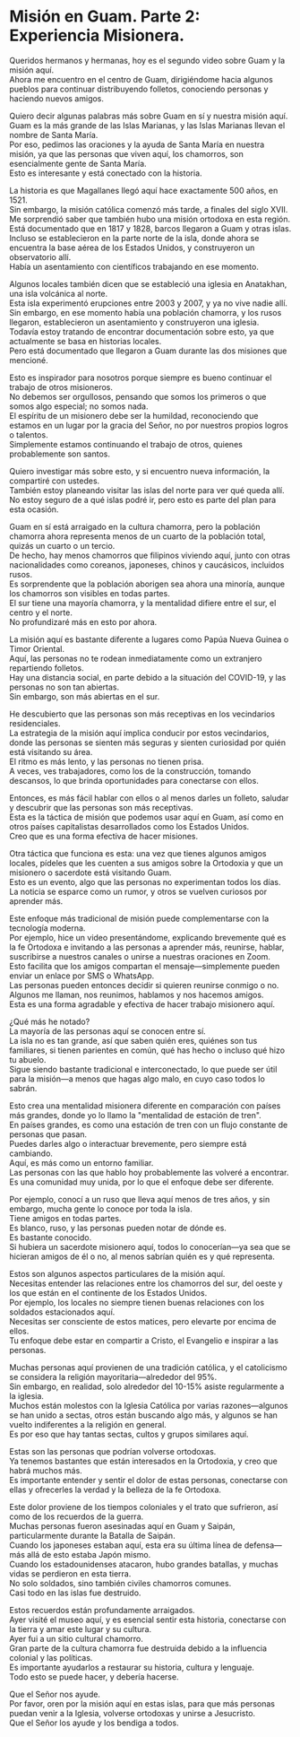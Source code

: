 # Misión en Guam. Parte 2: Experiencia Misionera.  

Queridos hermanos y hermanas, hoy es el segundo video sobre Guam y la misión aquí.  
Ahora me encuentro en el centro de Guam, dirigiéndome hacia algunos pueblos para continuar distribuyendo folletos, conociendo personas y haciendo nuevos amigos.  

Quiero decir algunas palabras más sobre Guam en sí y nuestra misión aquí.  
Guam es la más grande de las Islas Marianas, y las Islas Marianas llevan el nombre de Santa María.  
Por eso, pedimos las oraciones y la ayuda de Santa María en nuestra misión, ya que las personas que viven aquí, los chamorros, son esencialmente gente de Santa María.  
Esto es interesante y está conectado con la historia.  

La historia es que Magallanes llegó aquí hace exactamente 500 años, en 1521.  
Sin embargo, la misión católica comenzó más tarde, a finales del siglo XVII.  
Me sorprendió saber que también hubo una misión ortodoxa en esta región.  
Está documentado que en 1817 y 1828, barcos llegaron a Guam y otras islas.  
Incluso se establecieron en la parte norte de la isla, donde ahora se encuentra la base aérea de los Estados Unidos, y construyeron un observatorio allí.  
Había un asentamiento con científicos trabajando en ese momento.  

Algunos locales también dicen que se estableció una iglesia en Anatakhan, una isla volcánica al norte.  
Esta isla experimentó erupciones entre 2003 y 2007, y ya no vive nadie allí.  
Sin embargo, en ese momento había una población chamorra, y los rusos llegaron, establecieron un asentamiento y construyeron una iglesia.  
Todavía estoy tratando de encontrar documentación sobre esto, ya que actualmente se basa en historias locales.  
Pero está documentado que llegaron a Guam durante las dos misiones que mencioné.  

Esto es inspirador para nosotros porque siempre es bueno continuar el trabajo de otros misioneros.  
No debemos ser orgullosos, pensando que somos los primeros o que somos algo especial; no somos nada.  
El espíritu de un misionero debe ser la humildad, reconociendo que estamos en un lugar por la gracia del Señor, no por nuestros propios logros o talentos.  
Simplemente estamos continuando el trabajo de otros, quienes probablemente son santos.  

Quiero investigar más sobre esto, y si encuentro nueva información, la compartiré con ustedes.  
También estoy planeando visitar las islas del norte para ver qué queda allí.  
No estoy seguro de a qué islas podré ir, pero esto es parte del plan para esta ocasión.  

Guam en sí está arraigado en la cultura chamorra, pero la población chamorra ahora representa menos de un cuarto de la población total, quizás un cuarto o un tercio.  
De hecho, hay menos chamorros que filipinos viviendo aquí, junto con otras nacionalidades como coreanos, japoneses, chinos y caucásicos, incluidos rusos.  
Es sorprendente que la población aborigen sea ahora una minoría, aunque los chamorros son visibles en todas partes.  
El sur tiene una mayoría chamorra, y la mentalidad difiere entre el sur, el centro y el norte.  
No profundizaré más en esto por ahora.  

La misión aquí es bastante diferente a lugares como Papúa Nueva Guinea o Timor Oriental.  
Aquí, las personas no te rodean inmediatamente como un extranjero repartiendo folletos.  
Hay una distancia social, en parte debido a la situación del COVID-19, y las personas no son tan abiertas.  
Sin embargo, son más abiertas en el sur.  

He descubierto que las personas son más receptivas en los vecindarios residenciales.  
La estrategia de la misión aquí implica conducir por estos vecindarios, donde las personas se sienten más seguras y sienten curiosidad por quién está visitando su área.  
El ritmo es más lento, y las personas no tienen prisa.  
A veces, ves trabajadores, como los de la construcción, tomando descansos, lo que brinda oportunidades para conectarse con ellos.

Entonces, es más fácil hablar con ellos o al menos darles un folleto, saludar y descubrir que las personas son más receptivas.  
Esta es la táctica de misión que podemos usar aquí en Guam, así como en otros países capitalistas desarrollados como los Estados Unidos.  
Creo que es una forma efectiva de hacer misiones.  

Otra táctica que funciona es esta: una vez que tienes algunos amigos locales, pídeles que les cuenten a sus amigos sobre la Ortodoxia y que un misionero o sacerdote está visitando Guam.  
Esto es un evento, algo que las personas no experimentan todos los días.  
La noticia se esparce como un rumor, y otros se vuelven curiosos por aprender más.  

Este enfoque más tradicional de misión puede complementarse con la tecnología moderna.  
Por ejemplo, hice un video presentándome, explicando brevemente qué es la fe Ortodoxa e invitando a las personas a aprender más, reunirse, hablar, suscribirse a nuestros canales o unirse a nuestras oraciones en Zoom.  
Esto facilita que los amigos compartan el mensaje—simplemente pueden enviar un enlace por SMS o WhatsApp.  
Las personas pueden entonces decidir si quieren reunirse conmigo o no.  
Algunos me llaman, nos reunimos, hablamos y nos hacemos amigos.  
Esta es una forma agradable y efectiva de hacer trabajo misionero aquí.  

¿Qué más he notado?  
La mayoría de las personas aquí se conocen entre sí.  
La isla no es tan grande, así que saben quién eres, quiénes son tus familiares, si tienen parientes en común, qué has hecho o incluso qué hizo tu abuelo.  
Sigue siendo bastante tradicional e interconectado, lo que puede ser útil para la misión—a menos que hagas algo malo, en cuyo caso todos lo sabrán.  

Esto crea una mentalidad misionera diferente en comparación con países más grandes, donde yo lo llamo la "mentalidad de estación de tren".  
En países grandes, es como una estación de tren con un flujo constante de personas que pasan.  
Puedes darles algo o interactuar brevemente, pero siempre está cambiando.  
Aquí, es más como un entorno familiar.  
Las personas con las que hablo hoy probablemente las volveré a encontrar.  
Es una comunidad muy unida, por lo que el enfoque debe ser diferente.  

Por ejemplo, conocí a un ruso que lleva aquí menos de tres años, y sin embargo, mucha gente lo conoce por toda la isla.  
Tiene amigos en todas partes.  
Es blanco, ruso, y las personas pueden notar de dónde es.  
Es bastante conocido.  
Si hubiera un sacerdote misionero aquí, todos lo conocerían—ya sea que se hicieran amigos de él o no, al menos sabrían quién es y qué representa.  

Estos son algunos aspectos particulares de la misión aquí.  
Necesitas entender las relaciones entre los chamorros del sur, del oeste y los que están en el continente de los Estados Unidos.  
Por ejemplo, los locales no siempre tienen buenas relaciones con los soldados estacionados aquí.  
Necesitas ser consciente de estos matices, pero elevarte por encima de ellos.  
Tu enfoque debe estar en compartir a Cristo, el Evangelio e inspirar a las personas.  

Muchas personas aquí provienen de una tradición católica, y el catolicismo se considera la religión mayoritaria—alrededor del 95%.  
Sin embargo, en realidad, solo alrededor del 10-15% asiste regularmente a la iglesia.  
Muchos están molestos con la Iglesia Católica por varias razones—algunos se han unido a sectas, otros están buscando algo más, y algunos se han vuelto indiferentes a la religión en general.  
Es por eso que hay tantas sectas, cultos y grupos similares aquí.  

Estas son las personas que podrían volverse ortodoxas.  
Ya tenemos bastantes que están interesados en la Ortodoxia, y creo que habrá muchos más.  
Es importante entender y sentir el dolor de estas personas, conectarse con ellas y ofrecerles la verdad y la belleza de la fe Ortodoxa.  

Este dolor proviene de los tiempos coloniales y el trato que sufrieron, así como de los recuerdos de la guerra.  
Muchas personas fueron asesinadas aquí en Guam y Saipán, particularmente durante la Batalla de Saipán.  
Cuando los japoneses estaban aquí, esta era su última línea de defensa—más allá de esto estaba Japón mismo.  
Cuando los estadounidenses atacaron, hubo grandes batallas, y muchas vidas se perdieron en esta tierra.  
No solo soldados, sino también civiles chamorros comunes.  
Casi todo en las islas fue destruido.  

Estos recuerdos están profundamente arraigados.  
Ayer visité el museo aquí, y es esencial sentir esta historia, conectarse con la tierra y amar este lugar y su cultura.  
Ayer fui a un sitio cultural chamorro.  
Gran parte de la cultura chamorra fue destruida debido a la influencia colonial y las políticas.  
Es importante ayudarlos a restaurar su historia, cultura y lenguaje.  
Todo esto se puede hacer, y debería hacerse.  

Que el Señor nos ayude.  
Por favor, oren por la misión aquí en estas islas, para que más personas puedan venir a la Iglesia, volverse ortodoxas y unirse a Jesucristo.  
Que el Señor los ayude y los bendiga a todos.

